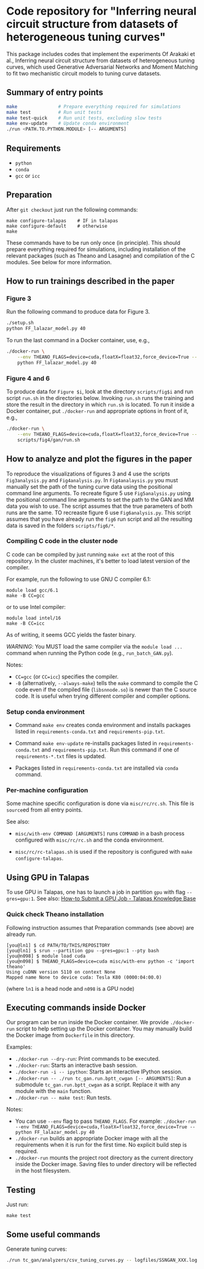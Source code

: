 # Code repository for "Inferring neural circuit structure from datasets of heterogeneous tuning curves"
This package includes codes that implement the experiments Of Arakaki et al., Inferring neural circuit structure from datasets of heterogeneous tuning curves, which used Generative Adversarial Networks and Moment Matching to fit two mechanistic circuit models to tuning curve datasets.  

## Summary of entry points

```sh
make               # Prepare everything required for simulations
make test          # Run unit tests
make test-quick    # Run unit tests, excluding slow tests
make env-update    # Update conda environment
./run <PATH.TO.PYTHON.MODULE> [-- ARGUMENTS]
```


## Requirements

- `python`
- `conda`
- `gcc` or `icc`


## Preparation

After `git checkout` just run the following commands:

```
make configure-talapas    # IF in talapas
make configure-default    # otherwise
make
```

These commands have to be run only once (in principle).
This should prepare everything required for simulations, including
installation of the relevant packages (such as Theano and Lasagne) and
compilation of the C modules.  See below for more information.


## How to run trainings described in the paper

### Figure 3

Run the following command to produce data for Figure 3.

```sh
./setup.sh
python FF_lalazar_model.py 40
```

To run the last command in a Docker container, use, e.g.,

```sh
./docker-run \
    --env THEANO_FLAGS=device=cuda,floatX=float32,force_device=True -- \
    python FF_lalazar_model.py 40
```

### Figure 4 and 6

To produce data for `Figure $i`, look at the directory `scripts/fig$i`
and run script `run.sh` in the directories below.  Invoking `run.sh`
runs the training and store the result in the directory in which
`run.sh` is located.  To run it inside a Docker container, put
`./docker-run` and appropriate options in front of it, e.g.,

```sh
./docker-run \
    --env THEANO_FLAGS=device=cuda,floatX=float32,force_device=True -- \
    scripts/fig4/gan/run.sh
```

## How to analyze and plot the figures in the paper

To reproduce the visualizations of figures 3 and 4 use the scripts `Fig3analysis.py` and `Fig4analysis.py`. In `Fig4analaysis.py` you must manually set the path of the tuning curve data using the positional command line arguments. To recreate figure 5 use `Fig5analysis.py` using the positional command line arguments to set the path to the GAN and MM data you wish to use. The script assumes that the true parameters of both runs are the same. TO recreaste figure 6 use `Fig6analysis.py`. This script assumes that you have already run the `fig6` run script and all the resulting data is saved in the folders `scripts/fig6/*`.

### Compiling C code in the cluster node

C code can be compiled by just running `make ext` at the root of this
repository.  In the cluster machines, it's better to load latest
version of the compiler.

For example, run the following to use GNU C compiler 6.1:
```
module load gcc/6.1
make -B CC=gcc
```
or to use Intel compiler:
```
module load intel/16
make -B CC=icc
```

As of writing, it seems GCC yields the faster binary.

*WARNING*: You MUST load the same compiler via the `module load ...`
command when running the Python code (e.g., `run_batch_GAN.py`).

Notes:
- `CC=gcc` (or `CC=icc`) specifies the compiler.
- `-B` (alternatively, `--always-make`) tells the `make` command to
  compile the C code even if the compiled file (`libsnnode.so`) is
  newer than the C source code.  It is useful when trying different
  compiler and compiler options.


### Setup conda environment

- Command `make env` creates conda environment and installs packages
  listed in `requirements-conda.txt` and `requirements-pip.txt`.

- Command `make env-update` re-installs packages listed in
  `requirements-conda.txt` and `requirements-pip.txt`.  Run this
  command if one of `requirements-*.txt` files is updated.

- Packages listed in `requirements-conda.txt` are installed via
  `conda` command.


### Per-machine configuration

Some machine specific configuration is done via `misc/rc/rc.sh`.  This
file is `source`ed from all entry points.

See also:

- `misc/with-env COMMAND [ARGUMENTS]` runs `COMMAND` in a bash process
  configured with `misc/rc/rc.sh` and the conda environment.

- `misc/rc/rc-talapas.sh` is used if the repository is configured with
  `make configure-talapas`.


## Using GPU in Talapas

To use GPU in Talapas, one has to launch a job in partition `gpu` with
flag `--gres=gpu:1`.  See also:
[How-to Submit a GPU Job - Talapas Knowledge Base](https://hpcrcf.atlassian.net/wiki/spaces/TCP/pages/7289618/How-to+Submit+a+GPU+Job)

### Quick check Theano installation

Following instruction assumes that Preparation commands (see above)
are already run.

```console
[you@ln1] $ cd PATH/TO/THIS/REPOSITORY
[you@ln1] $ srun --partition gpu --gres=gpu:1 --pty bash
[you@n098] $ module load cuda
[you@n098] $ THEANO_FLAGS=device=cuda misc/with-env python -c 'import theano'
Using cuDNN version 5110 on context None
Mapped name None to device cuda: Tesla K80 (0000:04:00.0)
```

(where `ln1` is a head node and `n098` is a GPU node)


## Executing commands inside Docker

Our program can be run inside the Docker container.  We provide
`./docker-run` script to help setting up the Docker container.  You
may manually build the Docker image from `Dockerfile` in this
directory.

Examples:

* `./docker-run --dry-run`: Print commands to be executed.
* `./docker-run`: Starts an interactive bash session.
* `./docker-run -i -- ipython`: Starts an interactive IPython session.
* `./docker-run -- ./run tc_gan.run.bptt_cwgan [-- ARGUMENTS]`: Run a
  submodule `tc_gan.run.bptt_cwgan` as a script.  Replace it with any
  module with the `main` function.
* `./docker-run -- make test`: Run tests.

Notes:

* You can use `--env` flag to pass `THEANO_FLAGS`.  For example:
  `./docker-run --env THEANO_FLAGS=device=cuda,floatX=float32,force_device=True -- python FF_lalazar_model.py 40`
* `./docker-run` builds an appropriate Docker image with all the
  requirements when it is run for the first time.  No explicit build
  step is required.
* `./docker-run` mounts the project root directory as the current
  directory inside the Docker image.  Saving files to under directory
  will be reflected in the host filesystem.


## Testing

Just run:
```
make test
```


## Some useful commands

Generate tuning curves:

```sh
./run tc_gan/analyzers/csv_tuning_curves.py -- logfiles/SSNGAN_XXX.log tcs --NZ=100
```
